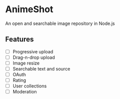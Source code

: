 
AnimeShot
=========

An open and searchable image repository in Node.js


## Features

- [ ] Progressive upload
- [ ] Drag-n-drop upload
- [ ] Image resize
- [ ] Searchable text and source
- [ ] OAuth
- [ ] Rating
- [ ] User collections
- [ ] Moderation

